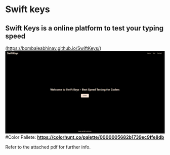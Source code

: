 # Swift keys
**Swift Keys is a online platform to test your typing speed**
---
(https://bombaleabhinav.github.io/SwiftKeys/)
![alt text](image.png)
#Color Pallete: 
**https://colorhunt.co/palette/0000005682b1739ec9ffe8db**

Refer to the attached pdf for further info.


